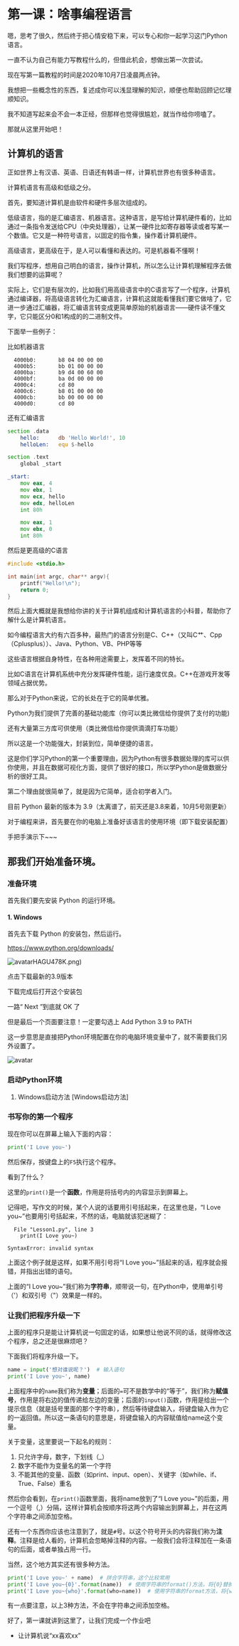 # 第一课：啥事编程语言

嗯，思考了很久，然后终于把心情安稳下来，可以专心和你一起学习这门Python语言。

一直不认为自己有能力写教程什么的，但借此机会，想做出第一次尝试。

现在写第一篇教程的时间是2020年10月7日凌晨两点钟。

我想把一些概念性的东西，复述成你可以浅显理解的知识，顺便也帮助回顾记忆理顺知识。

我不知道写起来会不会一本正经，但那样也觉得很尴尬，就当作给你唠嗑了。

那就从这里开始吧！

## 计算机的语言

正如世界上有汉语、英语、日语还有韩语一样，计算机世界也有很多种语言。

计算机语言有高级和低级之分。

首先，要知道计算机是由软件和硬件多层次组成的。

低级语言，指的是汇编语言、机器语言。这种语言，是写给计算机硬件看的，比如通过一条指令发送给CPU（中央处理器），让某一硬件比如寄存器等读或者写某一个数值。它又是一种符号语言，以固定的指令集，操作着计算机硬件。

高级语言，更高级在于，是人可以看懂和表达的。可是机器看不懂啊！

我们写程序，想用自己明白的语言，操作计算机，所以怎么让计算机理解程序去做我们想要的运算呢？

实际上，它们是有层次的，比如我们用高级语言中的C语言写了一个程序，计算机通过编译器，将高级语言转化为汇编语言，计算机这就能看懂我们要它做啥了，它进一步通过汇编器，将汇编语言转变成更简单原始的机器语言——硬件读不懂文字，它只能区分0和1构成的的二进制文件。

下面举一些例子：

比如机器语言

```
  4000b0:       b8 04 00 00 00
  4000b5:       bb 01 00 00 00
  4000ba:       b9 d4 00 60 00
  4000bf:       ba 0d 00 00 00
  4000c4:       cd 80
  4000c6:       b8 01 00 00 00
  4000cb:       bb 00 00 00 00
  4000d0:       cd 80
```

还有汇编语言

```asm
section .data
    hello:      db 'Hello World!', 10
    helloLen:   equ $-hello

section .text
    global _start

_start:
    mov eax, 4
    mov ebx, 1
    mov ecx, hello
    mov edx, helloLen
    int 80h

    mov eax, 1
    mov ebx, 0
    int 80h
```

然后是更高级的C语言

```c
#include <stdio.h>

int main(int argc, char** argv){
    printf("Hello!\n");
    return 0;
}
```

然后上面大概就是我想给你讲的关于计算机组成和计算机语言的小科普，帮助你了解什么是计算机语言。

如今编程语言大约有六百多种，最热门的语言分别是C、C++（又叫C艹、Cpp（Cplusplus））、Java、Python、VB、PHP等等

这些语言根据自身特性，在各种用途需要上，发挥着不同的特长。

比如C语言在计算机系统中充分发挥硬件性能，运行速度优良。C++在游戏开发等领域占据优势。

那么对于Python来说，它的长处在于它的简单优雅。

Python为我们提供了完善的基础功能库（你可以类比微信给你提供了支付的功能)

还有大量第三方库可供使用（类比微信给你提供滴滴打车功能）

所以这是一个功能强大，封装到位，简单便捷的语言。

这是你们学习Python的第一个重要理由，因为Python有很多数据处理的库可以供你使用，并且在数据可视化方面，提供了很好的接口，所以学Python是做数据分析的很好工具。

第二个理由就很简单了，就是因为它简单，适合初学者入门。

目前 Python 最新的版本为 3.9（太离谱了，前天还是3.8来着，10月5号刚更新）

对于编程来讲，首先要在你的电脑上准备好该语言的使用环境（即下载安装配置）

手把手演示下~~~

## 那我们开始准备环境。

### 准备环境

首先我们要先安装 Python 的运行环境。

#### 1. Windows

首先去下载 Python 的安装包，然后运行。

https://www.python.org/downloads/

![avatar](https://github.com/ShimizushimaKana/program-book-for-girlfriend/blob/master/DM~1%7D68H%7BO%60KEQ)HAGU478K.png)

点击下载最新的3.9版本

下载完成后打开这个安装包

一路“ Next ”到底就 OK 了

但是最后一个页面要注意！一定要勾选上 Add Python 3.9 to PATH

这一步意思是直接把Python环境配置在你的电脑环境变量中了，就不需要我们另外设置了。

![avatar](https://github.com/ShimizushimaKana/program-book-for-girlfriend/blob/master/l.png)

### 启动Python环境

1. Windows启动方法
[Windows启动方法]

### 书写你的第一个程序

现在你可以在屏幕上输入下面的内容：

```python
print('I Love you~')
```

然后保存，按键盘上的`F5`执行这个程序。

看到了什么？

这里的`print()`是一个**函数**，作用是将括号内的内容显示到屏幕上。

记得吧，写作文的时候，某个人说的话要用引号括起来，在这里也是，“I Love you~”也要用引号括起来，不然的话，电脑就该犯迷糊了：

```
  File "Lesson1.py", line 3  
    print(I Love you~)  
               ^  
SyntaxError: invalid syntax
```

上面这个例子就是这样，如果不用引号将“I Love you~”括起来的话，程序就会报错，并指出出错的语句。

上面的“I Love you~”我们称为**字符串**，顺带说一句，在Python中，使用单引号（'）和双引号（"）效果是一样的。

### 让我们把程序升级一下

上面的程序只是能让计算机说一句固定的话，如果想让他说不同的话，就得修改这个程序，总之还是很麻烦吧？

下面我们将程序升级一下。

```python
name = input('想对谁说呢？')  # 输入语句
print('I Love you~', name)
```

上面程序中的`name`我们称为**变量**；后面的`=`可不是数学中的“等于”，我们称为**赋值号**，作用是将右边的值传递给左边的变量；后面的`input()`函数，作用是给出一个提示信息（就是括号里面的那个字符串），然后等待键盘输入，将键盘输入作为它的一返回值。所以这一条语句的意思是，将键盘输入的内容赋值给name这个变量。

关于变量，这里要说一下起名的规则：

1. 只允许字母，数字，下划线（_）
2. 数字不能作为变量名的第一个字符
3. 不能其他的变量、函数（如print、input、open）、关键字（如while、if、True、False）重名

然后你会看到，在`print()`函数里面，我将name放到了“I Love you~”的后面，用一个逗号（,）分隔，这样计算机会按顺序将这两个内容输出到屏幕上，并在这两个字符串之间添加空格。

还有一个东西你应该也注意到了，就是`#`号。以这个符号开头的内容我们称为**注释**。注释是给人看的，计算机会忽略掉注释的内容。一般我们会将注释加在一条语句的后面，或者单独占用一行。

当然，这个地方其实还有很多种方法。

```python
print('I Love you~' + name)  # 拼合字符串，这个比较常用
print('I Love you~{0}'.format(name))  # 使用字符串的format()方法，将{0}替换
print('I Love you~{who}'.format(who=name))  # 使用字符串的format方法，将{who}替换
```

有一点要注意，以上3种方法，不会在字符串之间添加空格。

好了，第一课就讲到这里了，让我们完成一个作业吧

* 让计算机说“xx喜欢xx”
